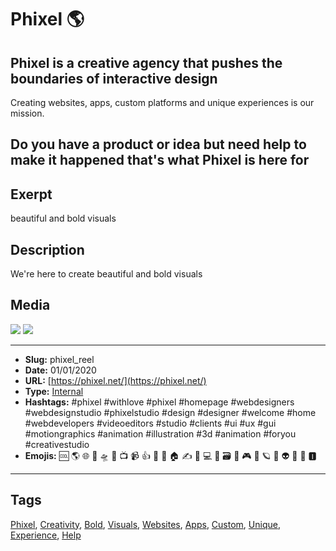 # Phixel 🌎
## Phixel is a creative agency that pushes the boundaries of interactive design
Creating websites, apps, custom platforms and unique experiences is our mission.

Do you have a product or idea but need help to make it happened that's what Phixel is here for
------------
## Exerpt
beautiful and bold visuals
## Description
We're here to create beautiful and bold visuals
## Media
<img src="media/82719c98/phixel-reel-1.mp4">
<img src="media/a5a04954/television-deep-in-the-clouds.mp4">

------------
- **Slug:** phixel_reel
- **Date:** 01/01/2020
- **URL:** [https://phixel.net/](https://phixel.net/)
- **Type:** [Internal](#internal)
- **Hashtags:** #phixel #withlove #phixel #homepage #webdesigners #webdesignstudio #phixelstudio #design #designer #welcome #home #webdevelopers #videoeditors #studio #clients #ui #ux #gui #motiongraphics #animation #illustration #3d #animation #foryou #creativestudio
- **Emojis:** 🆒 🌎 🌐 🎨 🛸 📼 📺 📹 👍 🔗 📝 🏠 ✍️ 👨 💻 👑 🗃 👾 🎮 📲 🪐 🌟 👽 🚀 🌌 🅸

------------
## Tags
[Phixel](#Phixel), [Creativity](#Creativity), [Bold](#Bold), [Visuals](#Visuals), [Websites](#Websites), [Apps](#Apps), [Custom](#Custom), [Unique](#Unique), [Experience](#Experience), [Help](#Help)
